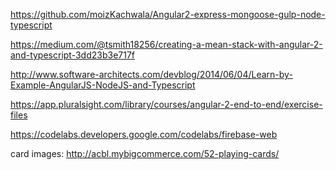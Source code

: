 ﻿https://github.com/moizKachwala/Angular2-express-mongoose-gulp-node-typescript

https://medium.com/@tsmith18256/creating-a-mean-stack-with-angular-2-and-typescript-3dd23b3e717f

http://www.software-architects.com/devblog/2014/06/04/Learn-by-Example-AngularJS-NodeJS-and-Typescript

https://app.pluralsight.com/library/courses/angular-2-end-to-end/exercise-files

https://codelabs.developers.google.com/codelabs/firebase-web

card images: http://acbl.mybigcommerce.com/52-playing-cards/

